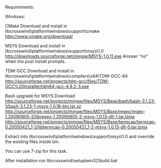 Requirements:

Windows:

CMake
Download and install in libcrosswind\platform\windows\support\cmake
http://www.cmake.org/download/

MSYS
Download and install in libcrosswind\platform\windows\support\msys\1.0
http://downloads.sourceforge.net/mingw/MSYS-1.0.11.exe
Answer "no" when the post install prompts.

TDM-GCC
Download and install in libcrosswind\platform\windows\compilers\x64\TDM-GCC-64
http://sourceforge.net/projects/tdm-gcc/files/TDM-GCC%20Installer/tdm64-gcc-4.9.2-3.exe

Bash upgrade for MSYS
Download
http://sourceforge.net/projects/mingw/files/MSYS/Base/bash/bash-3.1.23-1/bash-3.1.23-1-msys-1.0.18-bin.tar.xz
http://sourceforge.net/projects/mingw/files/MSYS/Base/regex/regex-1.20090805-2/libregex-1.20090805-2-msys-1.0.13-dll-1.tar.lzma
http://sourceforge.net/projects/mingw/files/MSYS/Base/termcap/termcap-0.20050421_1-2/libtermcap-0.20050421_1-2-msys-1.0.13-dll-0.tar.lzma


Extract into libcrosswind\platform\windows\support\msys\1.0 and override the existing files inside bin.

You can use 7-zip for this task.

After installation run libcrosswind\setup\win32\build.bat
